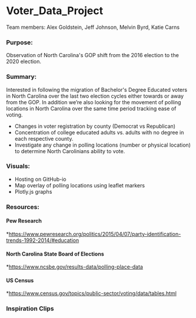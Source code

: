 # Voter_Data_Project
Team members: Alex Goldstein, Jeff Johnson, Melvin Byrd, Katie Carns

### Purpose:
 Observation of North Carolina's GOP shift from the 2016 election to the 2020 election. 

### Summary:
 Interested in following the migration of Bachelor's Degree Educated voters in North Carolina over the last two election cycles either towards or away from the GOP. In addition we’re also looking for the movement of polling locations in North Carolina over the same time period tracking ease of voting.

* Changes in voter registration by county (Democrat vs Republican)
* Concentration of college educated adults vs. adults with no degree in each respective county.
* Investigate any change in polling locations (number or physical location) to determine North Carolinians ability to vote.

### Visuals:
* Hosting on GitHub-io
* Map overlay of polling locations using leaflet markers
* Plotly.js graphs

### Resources:
#### Pew Research
*https://www.pewresearch.org/politics/2015/04/07/party-identification-trends-1992-2014/#education
#### North Carolina State Board of Elections
*https://www.ncsbe.gov/results-data/polling-place-data
#### US Census
*https://www.census.gov/topics/public-sector/voting/data/tables.html

### Inspiration Clips

